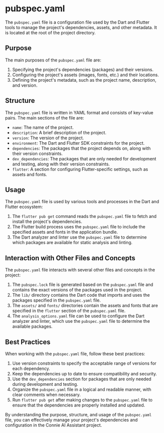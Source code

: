 # pubspec.yaml

The `pubspec.yaml` file is a configuration file used by the Dart and Flutter tools to manage the project's dependencies, assets, and other metadata. It is located at the root of the project directory.

## Purpose

The main purposes of the `pubspec.yaml` file are:

1. Specifying the project's dependencies (packages) and their versions.
2. Configuring the project's assets (images, fonts, etc.) and their locations.
3. Defining the project's metadata, such as the project name, description, and version.

## Structure

The `pubspec.yaml` file is written in YAML format and consists of key-value pairs. The main sections of the file are:

- `name`: The name of the project.
- `description`: A brief description of the project.
- `version`: The version of the project.
- `environment`: The Dart and Flutter SDK constraints for the project.
- `dependencies`: The packages that the project depends on, along with their version constraints.
- `dev_dependencies`: The packages that are only needed for development and testing, along with their version constraints.
- `flutter`: A section for configuring Flutter-specific settings, such as assets and fonts.

## Usage

The `pubspec.yaml` file is used by various tools and processes in the Dart and Flutter ecosystem:

1. The `flutter pub get` command reads the `pubspec.yaml` file to fetch and install the project's dependencies.
2. The Flutter build process uses the `pubspec.yaml` file to include the specified assets and fonts in the application bundle.
3. The Dart analyzer and linter use the `pubspec.yaml` file to determine which packages are available for static analysis and linting.

## Interaction with Other Files and Concepts

The `pubspec.yaml` file interacts with several other files and concepts in the project:

1. The `pubspec.lock` file is generated based on the `pubspec.yaml` file and contains the exact versions of the packages used in the project.
2. The `lib/` directory contains the Dart code that imports and uses the packages specified in the `pubspec.yaml` file.
3. The `assets/` and `fonts/` directories contain the assets and fonts that are specified in the `flutter` section of the `pubspec.yaml` file.
4. The `analysis_options.yaml` file can be used to configure the Dart analyzer and linter, which use the `pubspec.yaml` file to determine the available packages.

## Best Practices

When working with the `pubspec.yaml` file, follow these best practices:

1. Use version constraints to specify the acceptable range of versions for each dependency.
2. Keep the dependencies up to date to ensure compatibility and security.
3. Use the `dev_dependencies` section for packages that are only needed during development and testing.
4. Organize the `pubspec.yaml` file in a logical and readable manner, with clear comments when necessary.
5. Run `flutter pub get` after making changes to the `pubspec.yaml` file to ensure that the dependencies are properly installed and updated.

By understanding the purpose, structure, and usage of the `pubspec.yaml` file, you can effectively manage your project's dependencies and configuration in the Connie AI Assistant project.